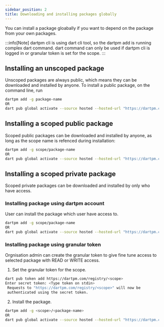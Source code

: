 ```yaml
---
sidebar_position: 2
title: Downloading and installing packages globally
---
```


You can install a package gloabally if you want to depend on the package from your own packages.

:::info[Note]
dartpm cli is using dart cli tool, so the dartpm add is running complex dart command. 
dart command can only be used if dartpm cli is logged in or granular token is set for the scope. 
:::

## Installing an unscoped package
Unscoped packages are always public, which means they can be downloaded and installed by anyone. To install a public package, on the command line, run

```bash
dartpm add -g package-name
OR
dart pub global activate --source hosted --hosted-url "https://dartpm.com" <package-name>
```

## Installing a scoped public package
Scoped public packages can be downloaded and installed by anyone, as long as the scope name is refenced during installation:

```bash
dartpm add -g scope/package-name
OR
dart pub global activate --source hosted --hosted-url "https://dartpm.com" <package-name>
```

## Installing a scoped private package
Scoped private packages can be downloaded and installed by only who have access. 

### Installing package using dartpm account
User can install the package which user have access to.

```bash
dartpm add -g scope/package-name
OR
dart pub global activate --source hosted --hosted-url "https://dartpm.com/registry/<scope>" <package-name>
```


### Installing package using granular token
Orgnisation admin can create the granular token to give fine tune access to selected package with READ or WRITE access. 

1. Set the granular token for the scope.
```bash
dart pub token add https://dartpm.com/registry/<scope>
Enter secret token: <Type token on stdin>
 Requests to "https://dartpm.com/registry/<scope>" will now be 
 authenticated using the secret token.
```

2. Install the package.
```bash
dartpm add -g <scope>/<package-name>
OR
dart pub global activate --source hosted --hosted-url "https://dartpm.com/registry/<scope>" <package-name>
```
